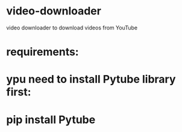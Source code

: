 # video-downloader
video downloader to download videos from YouTube 

# requirements:
# ypu need to install Pytube library first:
# pip install Pytube